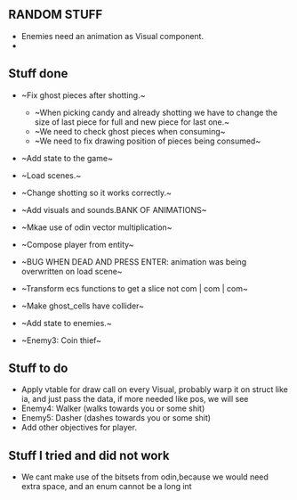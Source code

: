 ## RANDOM STUFF
-  Enemies need an animation as Visual component.
-  
## Stuff done
- ~Fix ghost pieces after shotting.~
    - ~When picking candy and already shotting we have to change the size of last piece for full and new piece for last one.~
    - ~We need to check ghost pieces when consuming~
    - ~We need to fix drawing position of pieces being consumed~

- ~Add state to the game~
- ~Load scenes.~
- ~Change shotting so it works correctly.~
- ~Add visuals and sounds.BANK OF ANIMATIONS~
- ~Mkae use of odin vector multiplication~
- ~Compose player from entity~
- ~BUG WHEN DEAD AND PRESS ENTER: animation was being overwritten on load scene~

- ~Transform ecs functions to get a slice not com | com | com~
- ~Make ghost_cells have collider~
- ~Add state to enemies.~
- ~Enemy3: Coin thief~

## Stuff to do
- Apply vtable for draw call on every Visual, probably warp it on struct like ia, and just pass the data, if more needed like pos, we will see
- Enemy4: Walker (walks towards you or some shit)
- Enemy5: Dasher (dashes towards you or some shit)
- Add other objectives for player.


## Stuff I tried and did not work
- We cant make use of the bitsets from odin,because we would need extra space, and an enum cannot be a long int
